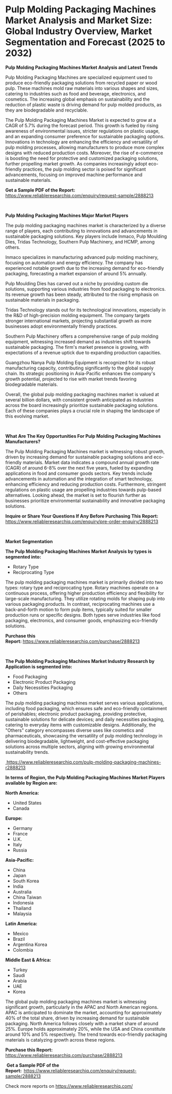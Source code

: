 <p><h1>Pulp Molding Packaging Machines Market Analysis and Market Size: Global Industry Overview, Market Segmentation and Forecast (2025 to 2032)</h1></p><p><strong>Pulp Molding Packaging Machines Market Analysis and Latest Trends</strong></p>
<p><p>Pulp Molding Packaging Machines are specialized equipment used to produce eco-friendly packaging solutions from recycled paper or wood pulp. These machines mold raw materials into various shapes and sizes, catering to industries such as food and beverage, electronics, and cosmetics. The increasing global emphasis on sustainability and the reduction of plastic waste is driving demand for pulp molded products, as they are biodegradable and recyclable.</p><p>The Pulp Molding Packaging Machines Market is expected to grow at a CAGR of 5.7% during the forecast period. This growth is fueled by rising awareness of environmental issues, stricter regulations on plastic usage, and an expanding consumer preference for sustainable packaging options. Innovations in technology are enhancing the efficiency and versatility of pulp molding processes, allowing manufacturers to produce more complex designs with reduced production costs. Moreover, the rise of e-commerce is boosting the need for protective and customized packaging solutions, further propelling market growth. As companies increasingly adopt eco-friendly practices, the pulp molding sector is poised for significant advancements, focusing on improved machine performance and sustainable materials.</p></p>
<p><strong>Get a Sample PDF of the Report:&nbsp;</strong> <a href="https://www.reliableresearchiq.com/enquiry/request-sample/2888213?utm_campaign=2282&utm_medium=2&utm_source=Github&utm_content=ia&utm_term=14032025&utm_id=pulp-molding-packaging-machines">https://www.reliableresearchiq.com/enquiry/request-sample/2888213</a></p>
<p>&nbsp;</p>
<p><strong>Pulp Molding Packaging Machines Major Market Players</strong></p>
<p><p>The pulp molding packaging machines market is characterized by a diverse range of players, each contributing to innovations and advancements in sustainable packaging solutions. Key players include Inmaco, Pulp Moulding Dies, Tridas Technology, Southern Pulp Machinery, and HCMP, among others.</p><p>Inmaco specializes in manufacturing advanced pulp molding machinery, focusing on automation and energy efficiency. The company has experienced notable growth due to the increasing demand for eco-friendly packaging, forecasting a market expansion of around 5% annually.</p><p>Pulp Moulding Dies has carved out a niche by providing custom die solutions, supporting various industries from food packaging to electronics. Its revenue growth has been steady, attributed to the rising emphasis on sustainable materials in packaging.</p><p>Tridas Technology stands out for its technological innovations, especially in the R&D of high-precision molding equipment. The company targets stronger international markets, projecting substantial growth as more businesses adopt environmentally friendly practices.</p><p>Southern Pulp Machinery offers a comprehensive range of pulp molding equipment, witnessing increased demand as industries shift towards sustainable packaging. The firm's market presence is growing, with expectations of a revenue uptick due to expanding production capacities.</p><p>Guangzhou Nanya Pulp Molding Equipment is recognized for its robust manufacturing capacity, contributing significantly to the global supply chain. Its strategic positioning in Asia-Pacific enhances the company's growth potential, projected to rise with market trends favoring biodegradable materials.</p><p>Overall, the global pulp molding packaging machines market is valued at several billion dollars, with consistent growth anticipated as industries across the board increasingly prioritize sustainable packaging solutions. Each of these companies plays a crucial role in shaping the landscape of this evolving market.</p></p>
<p>&nbsp;</p>
<p><strong>What Are The Key Opportunities For Pulp Molding Packaging Machines Manufacturers?</strong></p>
<p><p>The Pulp Molding Packaging Machines market is witnessing robust growth, driven by increasing demand for sustainable packaging solutions and eco-friendly materials. Market data indicates a compound annual growth rate (CAGR) of around 6-8% over the next five years, fueled by expanding applications in food and consumer goods sectors. Key trends include advancements in automation and the integration of smart technology, enhancing efficiency and reducing production costs. Furthermore, stringent regulations on plastic usage are propelling industries towards pulp-based alternatives. Looking ahead, the market is set to flourish further as businesses prioritize environmental sustainability and innovative packaging solutions.</p></p>
<p><strong>Inquire or Share Your Questions If Any Before Purchasing This Report:</strong> <a href="https://www.reliableresearchiq.com/enquiry/pre-order-enquiry/2888213?utm_campaign=2282&utm_medium=2&utm_source=Github&utm_content=ia&utm_term=14032025&utm_id=pulp-molding-packaging-machines">https://www.reliableresearchiq.com/enquiry/pre-order-enquiry/2888213</a></p>
<p>&nbsp;</p>
<p><strong>Market Segmentation</strong></p>
<p><strong>The Pulp Molding Packaging Machines Market Analysis by types is segmented into:</strong></p>
<p><ul><li>Rotary Type</li><li>Reciprocating Type</li></ul></p>
<p><p>The pulp molding packaging machines market is primarily divided into two types: rotary type and reciprocating type. Rotary machines operate on a continuous process, offering higher production efficiency and flexibility for large-scale manufacturing. They utilize rotating molds for shaping pulp into various packaging products. In contrast, reciprocating machines use a back-and-forth motion to form pulp items, typically suited for smaller production runs or specific designs. Both types serve industries like food packaging, electronics, and consumer goods, emphasizing eco-friendly solutions.</p></p>
<p><strong>Purchase this Report:&nbsp;</strong><a href="https://www.reliableresearchiq.com/purchase/2888213?utm_campaign=2282&utm_medium=2&utm_source=Github&utm_content=ia&utm_term=14032025&utm_id=pulp-molding-packaging-machines">https://www.reliableresearchiq.com/purchase/2888213</a></p>
<p>&nbsp;</p>
<p><strong>The Pulp Molding Packaging Machines Market Industry Research by Application is segmented into:</strong></p>
<p><ul><li>Food Packaging</li><li>Electronic Product Packaging</li><li>Daily Necessities Packaging</li><li>Others</li></ul></p>
<p><p>The pulp molding packaging machines market serves various applications, including food packaging, which ensures safe and eco-friendly containment of perishables; electronic product packaging, providing protective, sustainable solutions for delicate devices; and daily necessities packaging, catering to everyday items with customizable designs. Additionally, the "Others" category encompasses diverse uses like cosmetics and pharmaceuticals, showcasing the versatility of pulp molding technology in delivering biodegradable, lightweight, and cost-effective packaging solutions across multiple sectors, aligning with growing environmental sustainability trends.</p></p>
<p><a href="https://www.reliableresearchiq.com/pulp-molding-packaging-machines-r2888213?utm_campaign=2282&utm_medium=2&utm_source=Github&utm_content=ia&utm_term=14032025&utm_id=pulp-molding-packaging-machines">&nbsp;https://www.reliableresearchiq.com/pulp-molding-packaging-machines-r2888213</a></p>
<p><strong>In terms of Region, the Pulp Molding Packaging Machines Market Players available by Region are:</strong></p>
<p>
    <p> <strong> North America: </strong>
        <ul>
            <li>United States</li>
            <li>Canada</li>
        </ul>
        </p> 
    <p> <strong> Europe: </strong>
        <ul>
            <li>Germany</li>
            <li>France</li>
            <li>U.K.</li>
            <li>Italy</li>
            <li>Russia</li>
        </ul>
        </p> 
    <p> <strong> Asia-Pacific: </strong>
        <ul>
            <li>China</li>
            <li>Japan</li>
            <li>South Korea</li>
            <li>India</li>
            <li>Australia</li>
            <li>China Taiwan</li>
            <li>Indonesia</li>
            <li>Thailand</li>
            <li>Malaysia</li>
        </ul>
        </p> 
    <p> <strong> Latin America: </strong>
        <ul>
            <li>Mexico</li>
            <li>Brazil</li>
            <li>Argentina Korea</li>
            <li>Colombia</li>
        </ul>
        </p> 
    <p> <strong> Middle East & Africa: </strong>
        <ul>
            <li>Turkey</li>
            <li>Saudi</li>
            <li>Arabia</li>
            <li>UAE</li>
            <li>Korea</li>
        </ul>
    </p>
    </p>
<p><p>The global pulp molding packaging machines market is witnessing significant growth, particularly in the APAC and North American regions. APAC is anticipated to dominate the market, accounting for approximately 40% of the total share, driven by increasing demand for sustainable packaging. North America follows closely with a market share of around 25%. Europe holds approximately 20%, while the USA and China constitute around 10% and 5% respectively. The trend towards eco-friendly packaging materials is catalyzing growth across these regions.</p></p>
<p><strong>Purchase this Report: </strong><a href="https://www.reliableresearchiq.com/purchase/2888213?utm_campaign=2282&utm_medium=2&utm_source=Github&utm_content=ia&utm_term=14032025&utm_id=pulp-molding-packaging-machines">https://www.reliableresearchiq.com/purchase/2888213</a></p>
<p>&nbsp;<strong>Get a Sample PDF of the Report:&nbsp;&nbsp;</strong><a href="https://www.reliableresearchiq.com/enquiry/request-sample/2888213?utm_campaign=2282&utm_medium=2&utm_source=Github&utm_content=ia&utm_term=14032025&utm_id=pulp-molding-packaging-machines">https://www.reliableresearchiq.com/enquiry/request-sample/2888213</a></p>
<p><strong></strong></p>
<p>Check more reports on <a href="https://www.reliableresearchiq.com/?utm_campaign=2282&utm_medium=2&utm_source=Github&utm_content=ia&utm_term=14032025&utm_id=pulp-molding-packaging-machines">https://www.reliableresearchiq.com/</a></p>